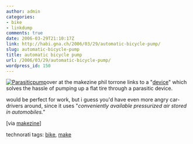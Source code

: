```yaml
---
author: admin
categories:
- bike
- linkdump
comments: true
date: 2006-03-29T21:10:17Z
link: http://habi.gna.ch/2006/03/29/automatic-bicycle-pump/
slug: automatic-bicycle-pump
title: automatic bicycle pump
url: /2006/03/29/automatic-bicycle-pump/
wordpress_id: 150
---
```


[![Parasiticpump](http://habi.gna.ch/blog/images/parasiticpump-tm.jpg)](http://habi.gna.ch/blog/images/parasiticpump.jpg)over at the makezine phil torrone links to a "[device](http://www.instructables.com/ex/i/D26152900EB11029BC4A001143E7E506/?ALLSTEPS)" which solves the hassle of pumping up a flat tire through a parasitic device.

would be perfect for work, but i guess you'd have even more angry car-drivers around, since it uses "_conveniently available pressurized air stored in automobiles."_

[via [makezine](http://www.makezine.com/blog/archive/2006/03/automatic_parasitic_bicycle_pu.html?CMP=OTC-0D6B48984890)]



technorati tags: [bike](http://www.technorati.com/tag/bike), [make](http://www.technorati.com/tag/make)


